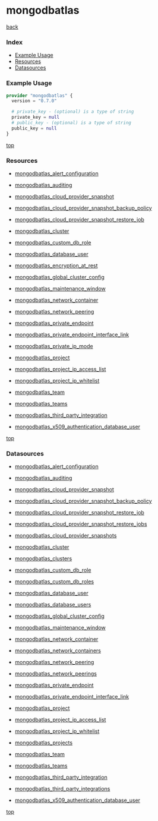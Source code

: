 # mongodbatlas

[back](../)

### Index

- [Example Usage](#example-usage)
- [Resources](#resources)
- [Datasources](#datasources)

### Example Usage

```terraform
provider "mongodbatlas" {
  version = "0.7.0"

  # private_key - (optional) is a type of string
  private_key = null
  # public_key - (optional) is a type of string
  public_key = null
}
```

[top](#index)

### Resources


- [mongodbatlas_alert_configuration](./r/mongodbatlas_alert_configuration.md)

- [mongodbatlas_auditing](./r/mongodbatlas_auditing.md)

- [mongodbatlas_cloud_provider_snapshot](./r/mongodbatlas_cloud_provider_snapshot.md)

- [mongodbatlas_cloud_provider_snapshot_backup_policy](./r/mongodbatlas_cloud_provider_snapshot_backup_policy.md)

- [mongodbatlas_cloud_provider_snapshot_restore_job](./r/mongodbatlas_cloud_provider_snapshot_restore_job.md)

- [mongodbatlas_cluster](./r/mongodbatlas_cluster.md)

- [mongodbatlas_custom_db_role](./r/mongodbatlas_custom_db_role.md)

- [mongodbatlas_database_user](./r/mongodbatlas_database_user.md)

- [mongodbatlas_encryption_at_rest](./r/mongodbatlas_encryption_at_rest.md)

- [mongodbatlas_global_cluster_config](./r/mongodbatlas_global_cluster_config.md)

- [mongodbatlas_maintenance_window](./r/mongodbatlas_maintenance_window.md)

- [mongodbatlas_network_container](./r/mongodbatlas_network_container.md)

- [mongodbatlas_network_peering](./r/mongodbatlas_network_peering.md)

- [mongodbatlas_private_endpoint](./r/mongodbatlas_private_endpoint.md)

- [mongodbatlas_private_endpoint_interface_link](./r/mongodbatlas_private_endpoint_interface_link.md)

- [mongodbatlas_private_ip_mode](./r/mongodbatlas_private_ip_mode.md)

- [mongodbatlas_project](./r/mongodbatlas_project.md)

- [mongodbatlas_project_ip_access_list](./r/mongodbatlas_project_ip_access_list.md)

- [mongodbatlas_project_ip_whitelist](./r/mongodbatlas_project_ip_whitelist.md)

- [mongodbatlas_team](./r/mongodbatlas_team.md)

- [mongodbatlas_teams](./r/mongodbatlas_teams.md)

- [mongodbatlas_third_party_integration](./r/mongodbatlas_third_party_integration.md)

- [mongodbatlas_x509_authentication_database_user](./r/mongodbatlas_x509_authentication_database_user.md)


[top](#index)

### Datasources


- [mongodbatlas_alert_configuration](./d/mongodbatlas_alert_configuration.md)

- [mongodbatlas_auditing](./d/mongodbatlas_auditing.md)

- [mongodbatlas_cloud_provider_snapshot](./d/mongodbatlas_cloud_provider_snapshot.md)

- [mongodbatlas_cloud_provider_snapshot_backup_policy](./d/mongodbatlas_cloud_provider_snapshot_backup_policy.md)

- [mongodbatlas_cloud_provider_snapshot_restore_job](./d/mongodbatlas_cloud_provider_snapshot_restore_job.md)

- [mongodbatlas_cloud_provider_snapshot_restore_jobs](./d/mongodbatlas_cloud_provider_snapshot_restore_jobs.md)

- [mongodbatlas_cloud_provider_snapshots](./d/mongodbatlas_cloud_provider_snapshots.md)

- [mongodbatlas_cluster](./d/mongodbatlas_cluster.md)

- [mongodbatlas_clusters](./d/mongodbatlas_clusters.md)

- [mongodbatlas_custom_db_role](./d/mongodbatlas_custom_db_role.md)

- [mongodbatlas_custom_db_roles](./d/mongodbatlas_custom_db_roles.md)

- [mongodbatlas_database_user](./d/mongodbatlas_database_user.md)

- [mongodbatlas_database_users](./d/mongodbatlas_database_users.md)

- [mongodbatlas_global_cluster_config](./d/mongodbatlas_global_cluster_config.md)

- [mongodbatlas_maintenance_window](./d/mongodbatlas_maintenance_window.md)

- [mongodbatlas_network_container](./d/mongodbatlas_network_container.md)

- [mongodbatlas_network_containers](./d/mongodbatlas_network_containers.md)

- [mongodbatlas_network_peering](./d/mongodbatlas_network_peering.md)

- [mongodbatlas_network_peerings](./d/mongodbatlas_network_peerings.md)

- [mongodbatlas_private_endpoint](./d/mongodbatlas_private_endpoint.md)

- [mongodbatlas_private_endpoint_interface_link](./d/mongodbatlas_private_endpoint_interface_link.md)

- [mongodbatlas_project](./d/mongodbatlas_project.md)

- [mongodbatlas_project_ip_access_list](./d/mongodbatlas_project_ip_access_list.md)

- [mongodbatlas_project_ip_whitelist](./d/mongodbatlas_project_ip_whitelist.md)

- [mongodbatlas_projects](./d/mongodbatlas_projects.md)

- [mongodbatlas_team](./d/mongodbatlas_team.md)

- [mongodbatlas_teams](./d/mongodbatlas_teams.md)

- [mongodbatlas_third_party_integration](./d/mongodbatlas_third_party_integration.md)

- [mongodbatlas_third_party_integrations](./d/mongodbatlas_third_party_integrations.md)

- [mongodbatlas_x509_authentication_database_user](./d/mongodbatlas_x509_authentication_database_user.md)


[top](#index)